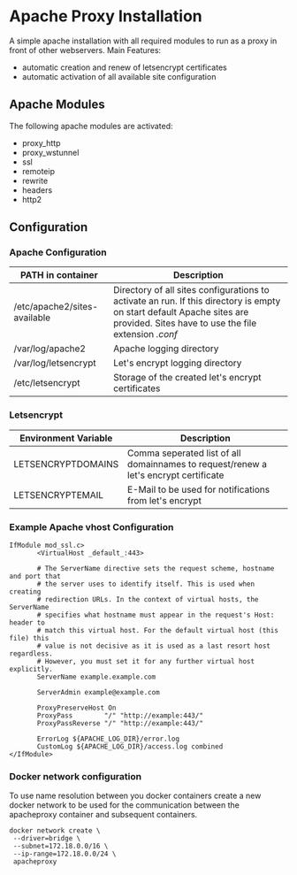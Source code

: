 # Apache Proxy Installation

A simple apache installation with all required modules to run as a proxy in front of other webservers.
Main Features:
 * automatic creation and renew of letsencrypt certificates
 * automatic activation of all available site configuration
 
 ## Apache Modules
 The following apache modules are activated:
 * proxy_http
 * proxy_wstunnel
 * ssl
 * remoteip
 * rewrite
 * headers
 * http2
 
 ## Configuration
 
 ### Apache Configuration
  | PATH in container | Description |
  | ---------------------- | ----------- |
  | /etc/apache2/sites-available | Directory of all sites configurations to activate an run. If this directory is empty on start default Apache sites are provided. Sites have to use the file extension _.conf_ |
  | /var/log/apache2 | Apache logging directory |
  | /var/log/letsencrypt | Let's encrypt logging directory |
  | /etc/letsencrypt | Storage of the created let's encrypt certificates |
 
 ### Letsencrypt
  | Environment Variable | Description |
  | ---------------------- | ----------- |
  | LETSENCRYPTDOMAINS | Comma seperated list of all domainnames to request/renew a let's encrypt certificate |
  | LETSENCRYPTEMAIL | E-Mail to be used for notifications from let's encrypt |

 ### Example Apache vhost Configuration
 ```
 IfModule mod_ssl.c>
        <VirtualHost _default_:443>

        # The ServerName directive sets the request scheme, hostname and port that
        # the server uses to identify itself. This is used when creating
        # redirection URLs. In the context of virtual hosts, the ServerName
        # specifies what hostname must appear in the request's Host: header to
        # match this virtual host. For the default virtual host (this file) this
        # value is not decisive as it is used as a last resort host regardless.
        # However, you must set it for any further virtual host explicitly.
        ServerName example.example.com

        ServerAdmin example@example.com

        ProxyPreserveHost On
        ProxyPass        "/" "http://example:443/"
        ProxyPassReverse "/" "http://example:443/"

        ErrorLog ${APACHE_LOG_DIR}/error.log
        CustomLog ${APACHE_LOG_DIR}/access.log combined
 </IfModule>
 ```

 ### Docker network configuration
 To use name resolution between you docker containers create a new docker network to be used for the communication between the apacheproxy container and subsequent containers.
 ```
 docker network create \
  --driver=bridge \
  --subnet=172.18.0.0/16 \
  --ip-range=172.18.0.0/24 \
  apacheproxy
 ```
